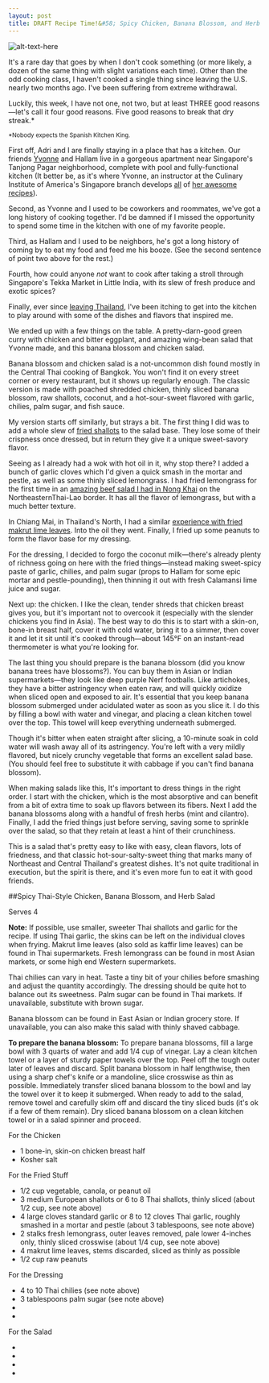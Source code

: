 ```yaml
---
layout: post
title: DRAFT Recipe Time!&#58; Spicy Chicken, Banana Blossom, and Herb Salad
---
```



![alt-text-here](http://kenjilopezalt.github.io/images/20140728-banana-blossom-chicken-salad.jpg "Banana blossom salad")

It's a rare day that goes by when I don't cook something (or more likely, a dozen of the same thing with slight variations each time). Other than the odd cooking class, I haven't cooked a single thing since leaving the U.S. nearly two months ago. I've been suffering from extreme withdrawal.

Luckily, this week, I have not one, not two, but at least THREE good reasons&mdash;let's call it four good reasons. Five good reasons to break that dry streak.* 

<small>*Nobody expects the Spanish Kitchen King.</small>

First off, Adri and I are finally staying in a place that has a kitchen. Our friends <a href="http://www.seriouseats.com/user/profile/YvonneAlinaRuperti">Yvonne</a> and Hallam live in a gorgeous apartment near Singapore's Tanjong Pagar neighborhood, complete with pool and fully-functional kitchen (It better be, as it's where Yvonne, an instructor at the Culinary Institute of America's Singapore branch develops <a href="http://www.seriouseats.com/2014/07/variations-on-classic-fruit-fool-custard-dessert.html">all</a> of <a href="http://www.seriouseats.com/2014/06/how-to-make-easy-blitz-puff-pastry.html"> her <a href="http://www.seriouseats.com/2014/05/how-to-make-the-best-fudgy-brownies.html">awesome recipes</a>).

Second, as Yvonne and I used to be coworkers and roommates, we've got a long history of cooking together. I'd be damned if I missed the opportunity to spend some time in the kitchen with one of my favorite people.

Third, as Hallam and I used to be neighbors, he's got a long history of coming by to eat my food and feed me his booze. (See the second sentence of point two above for the rest.)

Fourth, how could anyone <em>not</em> want to cook after taking a stroll through Singapore's Tekka Market in Little India,  with its slew of fresh produce and exotic spices?

Finally, ever since <a href="http://kenjilopezalt.github.io/2014/07/25/Nong-Khai-DD-Restaurant-Salads/">leaving Thailand</a>, I've been itching to get into the kitchen to play around with some of the dishes and flavors that inspired me.

We ended up with a few things on the table. A pretty-darn-good green curry with chicken and bitter eggplant, and amazing wing-bean salad that Yvonne made, and this banana blossom and chicken salad.

Banana blossom and chicken salad is a not-uncommon dish found mostly in the Central Thai cooking of Bangkok. You won't find it on every street corner or every restaurant, but it shows up regularly enough. The classic version is made with poached shredded chicken, thinly sliced banana blossom, raw shallots, coconut, and a hot-sour-sweet flavored with garlic, chilies, palm sugar, and fish sauce.

My version starts off similarly, but strays a bit. The first thing I did was to add a whole slew of <a href="http://www.seriouseats.com/recipes/2013/02/thai-style-fried-shallots.html">fried shallots</a> to the salad base. They lose some of their crispness once dressed, but in return they give it a unique sweet-savory flavor.

Seeing as I already had a wok with hot oil in it, why stop there? I added a bunch of garlic cloves which I'd given a quick smash in the mortar and pestle, as well as some thinly sliced lemongrass. I had fried lemongrass for the first time in an <a href="http://www.seriouseats.com/recipes/2013/02/thai-style-fried-shallots.html">amazing beef salad I had in Nong Khai</a> on the NortheasternThai-Lao border. It has all the flavor of lemongrass, but with a much better texture.

In Chiang Mai, in Thailand's North, I had a similar <a href="http://kenjilopezalt.github.io/2014/07/24/Chiang-Mai-Khao-Soi-lamduon-fahrm/">experience with fried makrut lime leaves</a>. Into the oil they went. Finally, I fried up some peanuts to form the flavor base for my dressing.

For the dressing, I decided to forgo the coconut milk&mdash;there's already plenty of richness going on here with the fried things&mdash;instead making sweet-spicy paste of garlic, chilies, and palm sugar (props to Hallam for some epic mortar and pestle-pounding), then thinning it out with fresh Calamansi lime juice and sugar.

Next up: the chicken. I like the clean, tender shreds that chicken breast gives you, but it's important not to overcook it (especially with the slender chickens you find in Asia). The best way to do this is to start with a skin-on, bone-in breast half, cover it with cold water, bring it to a simmer, then cover it and let it sit until it's cooked through&mdash;about 145°F on an instant-read thermometer is what you're looking for.

The last thing you should prepare is the banana blossom (did you know banana trees have blossoms?). You can buy them in Asian or Indian supermarkets&mdash;they look like deep purple Nerf footballs. Like artichokes, they have a bitter astringency when eaten raw, and will quickly oxidize when sliced open and exposed to air. It's essential that you keep banana blossom submerged under acidulated water as soon as you slice it. I do this by filling a bowl with water and vinegar, and placing a clean kitchen towel over the top. This towel will keep everything underneath submerged.

Though it's bitter when eaten straight after slicing, a 10-minute soak in cold water will wash away all of its astringency. You're left with a very mildly flavored, but nicely crunchy vegetable that forms an excellent salad base. (You should feel free to substitute it with cabbage if you can't find banana blossom).

When making salads like this, It's important to dress things in the right order. I start with the chicken, which is the most absorptive and can benefit from a bit of extra time to soak up flavors between its fibers. Next I add the banana blossoms along with a handful of fresh herbs (mint and cilantro). Finally, I add the fried things just before serving, saving some to sprinkle over the salad, so that they retain at least a hint of their crunchiness.

This is a salad that's pretty easy to like with easy, clean flavors, lots of friedness, and that classic hot-sour-salty-sweet thing that marks many of Northeast and Central Thailand's greatest dishes. It's not quite traditional in execution, but the spirit is there, and it's even more fun to eat it with good friends.

##Spicy Thai-Style Chicken, Banana Blossom, and Herb Salad

Serves 4

<strong>Note:</strong> If possible, use smaller, sweeter Thai shallots and garlic for the recipe. If using Thai garlic, the skins can be left on the individual cloves when frying.  Makrut lime leaves (also sold as kaffir lime leaves) can be found in Thai supermarkets. Fresh lemongrass can be found in most Asian markets, or some high end Western supermarkets.

Thai chilies can vary in heat. Taste a tiny bit of your chilies before smashing and adjust the quantity accordingly. The dressing should be quite hot to balance out its sweetness. Palm sugar can be found in Thai markets. If unavailable, substitute with brown sugar.

Banana blossom can be found in East Asian or Indian grocery store. If unavailable, you can also make this salad with thinly shaved cabbage.

<strong>To prepare the banana blossom:</strong> To prepare banana blossoms, fill a large bowl with 3 quarts of water and add 1/4 cup of vinegar. Lay a clean kitchen towel or a layer of sturdy paper towels over the top. Peel off the tough outer later of leaves and discard. Split banana blossom in half lengthwise, then using a sharp chef's knife or a mandoline, slice crosswise as thin as possible. Immediately transfer sliced banana blossom to the bowl and lay the towel over it to keep it submerged. When ready to add to the salad, remove towel and carefully skim off and discard the tiny sliced buds (it's ok if a few of them remain). Dry sliced banana blossom on a clean kitchen towel or in a salad spinner and proceed.

For the Chicken

- 1 bone-in, skin-on chicken breast half
- Kosher salt

For the Fried Stuff

- 1/2 cup vegetable, canola, or peanut oil
- 3 medium European shallots or 6 to 8 Thai shallots, thinly sliced (about 1/2 cup, see note above)
- 4 large cloves standard garlic or 8 to 12 cloves Thai garlic, roughly smashed in a mortar and pestle (about 3 tablespoons, see note above)
- 2 stalks fresh lemongrass, outer leaves removed, pale lower 4-inches only, thinly sliced crosswise (about 1/4 cup, see note above) 
- 4 makrut lime leaves, stems discarded, sliced as thinly as possible
- 1/2 cup raw peanuts

For the Dressing

* 4 to 10 Thai chilies (see note above)
* 3 tablespoons palm sugar (see note above)
*
*

For the Salad

*
*
*
*
